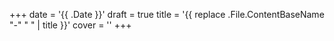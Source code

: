 +++
date = '{{ .Date }}'
draft = true
title = '{{ replace .File.ContentBaseName "-" " " | title }}'
cover = ''
+++
